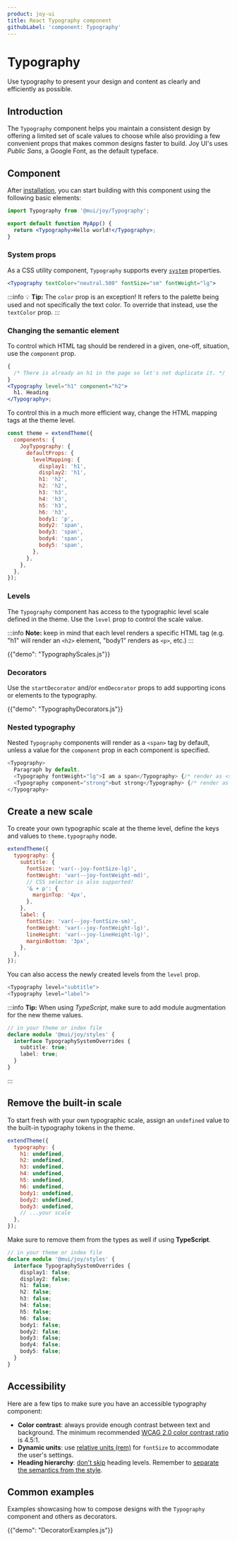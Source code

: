 ```yaml
---
product: joy-ui
title: React Typography component
githubLabel: 'component: Typography'
---
```


# Typography

<p class="description">Use typography to present your design and content as clearly and efficiently as possible.</p>

## Introduction

The `Typography` component helps you maintain a consistent design by offering a limited set of scale values to choose while also providing a few convenient props that makes common designs faster to build.
Joy UI's uses _Public Sans_, a Google Font, as the default typeface.

## Component

After [installation](/joy-ui/getting-started/installation), you can start building with this component using the following basic elements:

```jsx
import Typography from '@mui/joy/Typography';

export default function MyApp() {
  return <Typography>Hello world!</Typography>;
}
```

### System props

As a CSS utility component, `Typography` supports every [`system`](/system/properties/) properties.

```jsx
<Typography textColor="neutral.500" fontSize="sm" fontWeight="lg">
```

:::info
💡 **Tip:** The `color` prop is an exception!
It refers to the palette being used and not specifically the text color.
To override that instead, use the `textColor` prop.
:::

### Changing the semantic element

To control which HTML tag should be rendered in a given, one-off, situation, use the `component` prop.

```jsx
{
  /* There is already an h1 in the page so let's not duplicate it. */
}
<Typography level="h1" component="h2">
  h1. Heading
</Typography>;
```

To control this in a much more efficient way, change the HTML mapping tags at the theme level.

```js
const theme = extendTheme({
  components: {
    JoyTypography: {
      defaultProps: {
        levelMapping: {
          display1: 'h1',
          display2: 'h1',
          h1: 'h2',
          h2: 'h2',
          h3: 'h3',
          h4: 'h3',
          h5: 'h3',
          h6: 'h3',
          body1: 'p',
          body2: 'span',
          body3: 'span',
          body4: 'span',
          body5: 'span',
        },
      },
    },
  },
});
```

### Levels

The `Typography` component has access to the typographic level scale defined in the theme.
Use the `level` prop to control the scale value.

:::info
**Note:** keep in mind that each level renders a specific HTML tag (e.g. "h1" will render an `<h2>` element, "body1" renders as `<p>`, etc.)
:::

{{"demo": "TypographyScales.js"}}

### Decorators

Use the `startDecorator` and/or `endDecorator` props to add supporting icons or elements to the typography.

{{"demo": "TypographyDecorators.js"}}

### Nested typography

Nested `Typography` components will render as a `<span>` tag by default, unless a value for the `component` prop in each component is specified.

```js
<Typography>
  Paragraph by default.
  <Typography fontWeight="lg">I am a span</Typography> {/* render as <span> */}
  <Typography component="strong">but strong</Typography> {/* render as <strong> */}
</Typography>
```

## Create a new scale

To create your own typographic scale at the theme level, define the keys and values to `theme.typography` node.

```js
extendTheme({
  typography: {
    subtitle: {
      fontSize: 'var(--joy-fontSize-lg)',
      fontWeight: 'var(--joy-fontWeight-md)',
      // CSS selector is also supported!
      '& + p': {
        marginTop: '4px',
      },
    },
    label: {
      fontSize: 'var(--joy-fontSize-sm)',
      fontWeight: 'var(--joy-fontWeight-lg)',
      lineHeight: 'var(--joy-lineHeight-lg)',
      marginBottom: '3px',
    },
  },
});
```

You can also access the newly created levels from the `level` prop.

```js
<Typography level="subtitle">
<Typography level="label">
```

:::info
**Tip:** When using _TypeScript_, make sure to add module augmentation for the new theme values.

```ts
// in your theme or index file
declare module '@mui/joy/styles' {
  interface TypographySystemOverrides {
    subtitle: true;
    label: true;
  }
}
```

:::

## Remove the built-in scale

To start fresh with your own typographic scale, assign an `undefined` value to the built-in typography tokens in the theme.

```js
extendTheme({
  typography: {
    h1: undefined,
    h2: undefined,
    h3: undefined,
    h4: undefined,
    h5: undefined,
    h6: undefined,
    body1: undefined,
    body2: undefined,
    body3: undefined,
    // ...your scale
  },
});
```

Make sure to remove them from the types as well if using **TypeScript**.

```ts
// in your theme or index file
declare module '@mui/joy/styles' {
  interface TypographySystemOverrides {
    display1: false;
    display2: false;
    h1: false;
    h2: false;
    h3: false;
    h4: false;
    h5: false;
    h6: false;
    body1: false;
    body2: false;
    body3: false;
    body4: false;
    body5: false;
  }
}
```

## Accessibility

Here are a few tips to make sure you have an accessible typography component:

- **Color contrast**: always provide enough contrast between text and background. The minimum recommended [WCAG 2.0 color contrast ratio](https://www.w3.org/TR/UNDERSTANDING-WCAG20/visual-audio-contrast-contrast.html) is 4.5:1.
- **Dynamic units**: use [relative units (rem)](/material-ui/customization/typography/#font-size) for `fontSize` to accommodate the user's settings.
- **Heading hierarchy**: [don't skip](https://www.w3.org/WAI/tutorials/page-structure/headings/) heading levels.
  Remember to [separate the semantics from the style](#changing-the-semantic-element).

## Common examples

Examples showcasing how to compose designs with the `Typography` component and others as decorators.

{{"demo": "DecoratorExamples.js"}}

